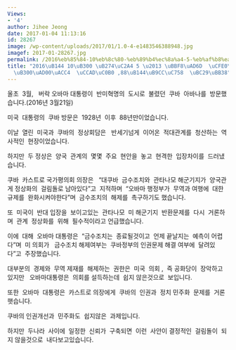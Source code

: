 ```yaml
---
Views:
- '4'
author: Jihee Jeong
date: 2017-01-04 11:13:16
id: 28267
image: /wp-content/uploads/2017/01/1.0-4-e1483546388948.jpg
imagef: 2017-01-28267.jpg
permalink: /2016%eb%85%84-10%eb%8c%80-%eb%89%b4%ec%8a%a4-5-%eb%af%b8%ea%b5%ad-%ec%bf%a0%eb%b0%94-%ec%a0%81%eb%8c%80%ea%b4%80%ea%b3%84-%ec%b2%ad%ec%82%b0-88%eb%85%84%eb%a7%8c%ec%9d%98-%eb%b0%a9/
title: "2016\uB144 10\uB300 \uB274\uC2A4 5 \u2013 \uBBF8\uAD6D  \uCFE0\uBC14 \uC801\
  \uB300\uAD00\uACC4  \uCCAD\uC0B0 ,88\uB144\uB9CC\uC758  \uBC29\uBB38"
---
```


올초  3월,   버락 오바마 대통령이  반미혁명의  도시로  불렸던  쿠바  아바나를  방문했습니다.(2016년 3월21일)

미국  대통령의  쿠바 방문은  1928년  이후  88년만이었습니다.

이날  열린  미국과  쿠바의  정상회담은   반세기넘게  이어온  적대관계를  청산하는  역사적인  현장이었습니다.

하지만  두 정상은  양국  관계의  몇몇  주요  현안을  놓고  현격한  입장차이를  드러냈습니다.

쿠바  카스트로 국가평의회 의장은   “대쿠바  금수조치와  관타나모 해군기지가  양국관게 정상화의  걸림돌로 남아있다”고  지적하며  “오바마 행정부가  무역과 여행에  대한  규제를  완화시켜야한다”며  금수조치의  해제를  촉구하기도 했습니다.

또  미국이  반대 입장을  보이고있는  관타나모  미 해군기지  반환문제를  다시  거론하며  관계  정상화를  위해  필수적이라고 언급했습니다.

이에  대해  오바마 대통령은  “금수조치는  종료될것이고  언제 끝날지는  예측이 어렵다”며  미 의회가   금수조치 해제여부는  쿠바정부의 인권문제 해결 여부에  달려있다”고  주장했습니다.

대부분의  경제와  무역 제재를  해제하는  권한은  미국  의회 ,  즉 공화당이  장악하고 있지만   오바마대통령은  의회를 설득하는데  쉽지 않은것으로  보입니다.

또한  오바마  대통령은  카스트로 의장에게  쿠바의  인권과  정치 민주화  문제를  거론햇습니다.

쿠바의 인권개선과  민주화도  쉽지않은  과제입니다.

하지만  두나라  사이에  일정한  신뢰가  구축되면  이런  사안이 결정적인  걸림돌이  되지 않을것으로  내다보고있습니다.